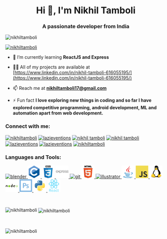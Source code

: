 <h1 align="center">Hi 👋, I'm Nikhil Tamboli</h1>
<h3 align="center">A passionate developer from India</h3>

<p align="left"> <img src="https://komarev.com/ghpvc/?username=nikhiltamboli&label=Profile%20views&color=0e75b6&style=flat" alt="nikhiltamboli" /> </p>

<p align="left"> <a href="https://github.com/ryo-ma/github-profile-trophy"><img src="https://github-profile-trophy.vercel.app/?username=nikhiltamboli" alt="nikhiltamboli" /></a> </p>

- 🌱 I’m currently learning **ReactJS and Express**

- 👨‍💻 All of my projects are available at [https://www.linkedin.com/in/nikhil-tamboli-616055195/](https://www.linkedin.com/in/nikhil-tamboli-616055195/)

- 📫 Reach me at **nikhiltamboli17@gmail.com**

- ⚡ Fun fact **I love exploring new things in coding and so far I have explored competitive programming, android development, ML and automation apart from web development.**

<h3 align="left">Connect with me:</h3>
<p align="left">
<a href="https://dev.to/nikhiltamboli" target="blank"><img align="center" src="https://raw.githubusercontent.com/rahuldkjain/github-profile-readme-generator/master/src/images/icons/Social/devto.svg" alt="nikhiltamboli" height="30" width="40" /></a>
<a href="https://twitter.com/lazieventions" target="blank"><img align="center" src="https://raw.githubusercontent.com/rahuldkjain/github-profile-readme-generator/master/src/images/icons/Social/twitter.svg" alt="lazieventions" height="30" width="40" /></a>
<a href="https://www.linkedin.com/in/nikhil-tamboli-616055195/" target="blank"><img align="center" src="https://raw.githubusercontent.com/rahuldkjain/github-profile-readme-generator/master/src/images/icons/Social/linked-in-alt.svg" alt="nikhil tamboli" height="30" width="40" /></a>
<a href="https://fb.com/nikhil tamboli" target="blank"><img align="center" src="https://raw.githubusercontent.com/rahuldkjain/github-profile-readme-generator/master/src/images/icons/Social/facebook.svg" alt="nikhil tamboli" height="30" width="40" /></a>
<a href="https://instagram.com/lazieventions" target="blank"><img align="center" src="https://raw.githubusercontent.com/rahuldkjain/github-profile-readme-generator/master/src/images/icons/Social/instagram.svg" alt="lazieventions" height="30" width="40" /></a>
<a href="https://www.youtube.com/c/lazieventions" target="blank"><img align="center" src="https://raw.githubusercontent.com/rahuldkjain/github-profile-readme-generator/master/src/images/icons/Social/youtube.svg" alt="lazieventions" height="30" width="40" /></a>
<a href="https://www.codechef.com/users/nikhiltamboli" target="blank"><img align="center" src="https://cdn.jsdelivr.net/npm/simple-icons@3.1.0/icons/codechef.svg" alt="nikhiltamboli" height="30" width="40" /></a>
</p>

<h3 align="left">Languages and Tools:</h3>
<p align="left"> <a href="https://www.blender.org/" target="_blank" rel="noreferrer"> <img src="https://download.blender.org/branding/community/blender_community_badge_white.svg" alt="blender" width="40" height="40"/> </a> <a href="https://www.cprogramming.com/" target="_blank" rel="noreferrer"> <img src="https://raw.githubusercontent.com/devicons/devicon/master/icons/c/c-original.svg" alt="c" width="40" height="40"/> </a> <a href="https://www.w3schools.com/css/" target="_blank" rel="noreferrer"> <img src="https://raw.githubusercontent.com/devicons/devicon/master/icons/css3/css3-original-wordmark.svg" alt="css3" width="40" height="40"/> </a> <a href="https://expressjs.com" target="_blank" rel="noreferrer"> <img src="https://raw.githubusercontent.com/devicons/devicon/master/icons/express/express-original-wordmark.svg" alt="express" width="40" height="40"/> </a> <a href="https://git-scm.com/" target="_blank" rel="noreferrer"> <img src="https://www.vectorlogo.zone/logos/git-scm/git-scm-icon.svg" alt="git" width="40" height="40"/> </a> <a href="https://www.w3.org/html/" target="_blank" rel="noreferrer"> <img src="https://raw.githubusercontent.com/devicons/devicon/master/icons/html5/html5-original-wordmark.svg" alt="html5" width="40" height="40"/> </a> <a href="https://www.adobe.com/in/products/illustrator.html" target="_blank" rel="noreferrer"> <img src="https://www.vectorlogo.zone/logos/adobe_illustrator/adobe_illustrator-icon.svg" alt="illustrator" width="40" height="40"/> </a> <a href="https://www.java.com" target="_blank" rel="noreferrer"> <img src="https://raw.githubusercontent.com/devicons/devicon/master/icons/java/java-original.svg" alt="java" width="40" height="40"/> </a> <a href="https://developer.mozilla.org/en-US/docs/Web/JavaScript" target="_blank" rel="noreferrer"> <img src="https://raw.githubusercontent.com/devicons/devicon/master/icons/javascript/javascript-original.svg" alt="javascript" width="40" height="40"/> </a> <a href="https://www.linux.org/" target="_blank" rel="noreferrer"> <img src="https://raw.githubusercontent.com/devicons/devicon/master/icons/linux/linux-original.svg" alt="linux" width="40" height="40"/> </a> <a href="https://nodejs.org" target="_blank" rel="noreferrer"> <img src="https://raw.githubusercontent.com/devicons/devicon/master/icons/nodejs/nodejs-original-wordmark.svg" alt="nodejs" width="40" height="40"/> </a> <a href="https://www.photoshop.com/en" target="_blank" rel="noreferrer"> <img src="https://raw.githubusercontent.com/devicons/devicon/master/icons/photoshop/photoshop-line.svg" alt="photoshop" width="40" height="40"/> </a> <a href="https://www.python.org" target="_blank" rel="noreferrer"> <img src="https://raw.githubusercontent.com/devicons/devicon/master/icons/python/python-original.svg" alt="python" width="40" height="40"/> </a> <a href="https://reactjs.org/" target="_blank" rel="noreferrer"> <img src="https://raw.githubusercontent.com/devicons/devicon/master/icons/react/react-original-wordmark.svg" alt="react" width="40" height="40"/> </a> </p>

<br>
<p><img align="left" src="https://github-readme-stats.vercel.app/api/top-langs?username=nikhiltamboli&show_icons=true&locale=en&layout=compact" alt="nikhiltamboli" /></p>

<p>&nbsp;<img align="center" src="https://github-readme-stats.vercel.app/api?username=nikhiltamboli&show_icons=true&locale=en" alt="nikhiltamboli" /></p>
<br>
<p><img align="center" src="https://github-readme-streak-stats.herokuapp.com/?user=nikhiltamboli&" alt="nikhiltamboli" /></p>
